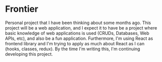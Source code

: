 # Frontier

Personal project that I have been thinking about some months ago. This project will be a web application, and I expect it to have be a project where basic knowledge of web applications is used (CRUDs, Databases, Web APIs, etc), and also be a fun application. Furthermore, I'm using React as frontend library and I'm trying to apply as much about React as I can (hooks, classes, redux). By the time I'm writing this, I'm continuing developing this project.
